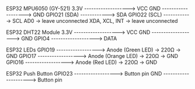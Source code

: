 ESP32                      MPU6050 (GY-521)
3.3V  -------------------> VCC
GND   -------------------> GND
GPIO21 (SDA) ------------> SDA
GPIO22 (SCL) ------------> SCL
                           AD0 -> leave unconnected
                           XDA, XCL, INT -> leave unconnected

ESP32                      DHT22 Module
3.3V  -------------------> VCC
GND   -------------------> GND
GPIO4 -------------------> DATA

ESP32                      LEDs
GPIO19 ------------------> Anode (Green LED) -> 220Ω -> GND
GPIO17 ------------------> Anode (Orange LED) -> 220Ω -> GND
GPIO16 ------------------> Anode (Red LED) -> 220Ω -> GND

ESP32                      Push Button
GPIO23 ------------------> Button pin
GND ---------------------> Button pin